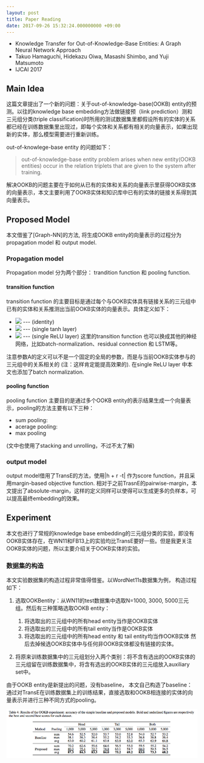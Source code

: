 ```yaml
---
layout: post
title: Paper Reading
date: 2017-09-26 15:32:24.000000000 +09:00
---
```


* Knowledge Transfer for Out-of-Knowledge-Base Entities: A Graph Neural Network Approach
* Takuo Hamaguchi, Hidekazu Oiwa, Masashi Shimbo, and Yuji Matsumoto
* IJCAI 2017

## Main Idea

这篇文章提出了一个新的问题：关于out-of-knowledge-base(OOKB) entity的预测。以往的knowledge base embedding方法做链接预（link prediction）测和三元组分类(triple classification)时所用的测试数据集里都假设所有的实体的关系都已经在训练数据集里出现过，即每个实体和关系都有相关的向量表示，如果出现新的实体，那么模型需要进行重新训练。

out-of-knowlege-base entity 的问题如下：

> out-of-knowledge-base entity problem arises when new entity(OOKB entities) occur in the relation triplets that are given to the system after training.

解决OOKB的问题主要在于如何从已有的实体和关系的向量表示里获得OOKB实体的向量表示，本文主要利用了OOKB实体和知识库中已有的实体的链接关系得到其向量表示。

## Proposed Model

本文借鉴了[Graph-NN]的方法, 将生成OOKB entity的向量表示的过程分为propagation model 和 output model.

### Propagation model

Propagation model 分为两个部分： trandition function 和 pooling function.

#### transition function

transition function 的主要目标是通过每个与OOKB实体具有链接关系的三元组中已有的实体和关系推测出当前OOKB实体的向量表示。具体定义如下：
* <img src="http://www.forkosh.com/mathtex.cgi? T(\textbf{v}) = \textbf{v}"> --- (identity)
* <img src="http://www.forkosh.com/mathtex.cgi? T(\textbf{v}) = tanh(\textbf{Av})"> --- (single tanh layer)
* <img src='http://www.forkosh.com.mathtex.cgi? T(\textbf{v}) = ReLU(\textbf{Av})'> --- (single ReLU layer)
这里的transition function 也可以换成其他的神经网络，比如batch-normalization、residual connection 和 LSTM等。

注意参数A的定义可以不是一个固定的全局的参数，而是与当前OOKB实体参与的三元组中的关系相关的 (注：这样肯定能提高效果的). 在single ReLU layer 中本文也添加了batch normalization.

#### pooling function

pooling function 主要目的是通过多个OOKB entity的表示结果生成一个向量表示，pooling的方法主要有以下三种：

* sum pooling: <script type="text/javascript" src="http://cdn.mathjax.org/mathjax/latest/MathJax.js?config=default"> \\ P(S) = \sum_{i=1}^N x_i \\</script>
* acerage pooling: 
* max pooling

(文中也使用了stacking and unrolling，不过不太了解)

### output model
output model借用了TransE的方法，使用|h + r -t| 作为score function，并且采用margin-based objective function. 相对于之前TrasnE的pairwise-margin，本文提出了absolute-margin，这样的定义同样可以使得可以生成更多的负样本，可以提高最终embedding的效果。

## Experiment
本文也进行了常规的knowledge base embedding的三元组分类的实验，即没有OOKB实体存在，在WN11和FB13上的实验均比TransE要好一些。但是我更关注OOKB实体的问题，所以主要介绍关于OOKB实体的实验。
### 数据集的构造
本文实验数据集的构造过程非常值得借鉴。以WordNet11s数据集为例， 构造过程如下：

1. 选取OOKBentity：从WN11的test数据集中选取N=1000, 3000, 5000三元组。然后有三种策略选取OOKB entity：
	1. 将选取出的三元组中的所有head entity当作是OOKB实体
	1. 将选取出的三元组中的所有tail entity当作是OOKB实体
	1. 将选取出的三元组中的所有head entity 和 tail entity均当作OOKB实体
然后去掉候选OOKB实体中与任何非OOKB实体都没有链接的实体。

1. 将原来训练数据集中的三元组划分入两个类别：将不含有选出的OOKB实体的三元组留在训练数据集中，将含有选出的OOKB实体的三元组放入auxiliary set中。

由于OOKB entity是新提出的问题，没有baseline， 本文自己构造了baseline： 通过对TransE在训练数据集上的训练结果，直接选取和OOKB相连接的实体的向量表示并进行三种不同方式的pooling。

![](assets/paperReadingImages/2017-09-26-result.png)
